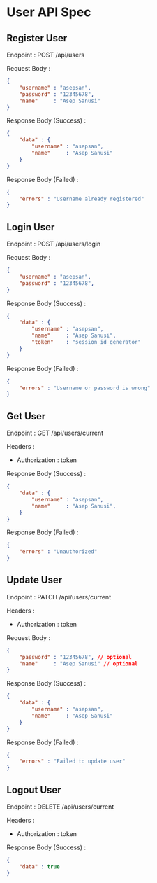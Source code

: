 # User API Spec

## Register User

Endpoint : POST /api/users

Request Body :

```json
{
    "username" : "asepsan",
    "password" : "12345678",
    "name"     : "Asep Sanusi"
}
```

Response Body (Success) :

```json
{
    "data" : {
        "username" : "asepsan",
        "name"     : "Asep Sanusi"
    }
}
```

Response Body (Failed) :

```json
{
    "errors" : "Username already registered"
}
```

## Login User

Endpoint : POST /api/users/login

Request Body :

```json
{
    "username" : "asepsan",
    "password" : "12345678",
}
```

Response Body (Success) :

```json
{
    "data" : {
        "username" : "asepsan",
        "name"     : "Asep Sanusi",
        "token"    : "session_id_generator"
    }
}
```

Response Body (Failed) :

```json
{
    "errors" : "Username or password is wrong"
}
```

## Get User

Endpoint : GET /api/users/current

Headers : 
- Authorization : token

Response Body (Success) :

```json
{
    "data" : {
        "username" : "asepsan",
        "name"     : "Asep Sanusi",
    }
}
```

Response Body (Failed) :

```json
{
    "errors" : "Unauthorized"
}
```

## Update User

Endpoint : PATCH /api/users/current

Headers :
- Authorization : token

Request Body :

```json
{
    "password" : "12345678", // optional
    "name"     : "Asep Sanusi" // optional
}
```

Response Body (Success) :

```json
{
    "data" : {
        "username" : "asepsan",
        "name"     : "Asep Sanusi"
    }
}
```

Response Body (Failed) :

```json
{
    "errors" : "Failed to update user"
}
```

## Logout User

Endpoint : DELETE /api/users/current

Headers :
- Authorization : token

Response Body (Success) :

```json
{
    "data" : true
}
```